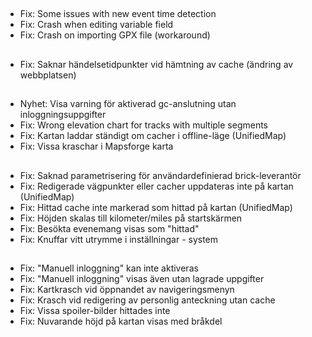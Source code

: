 ##
- Fix: Some issues with new event time detection
- Fix: Crash when editing variable field
- Fix: Crash on importing GPX file (workaround)

##
- Fix: Saknar händelsetidpunkter vid hämtning av cache (ändring av webbplatsen)

##
- Nyhet: Visa varning för aktiverad gc-anslutning utan inloggningsuppgifter
- Fix: Wrong elevation chart for tracks with multiple segments
- Fix: Kartan laddar ständigt om cacher i offline-läge (UnifiedMap)
- Fix: Vissa kraschar i Mapsforge karta

##
- Fix: Saknad parametrisering för användardefinierad brick-leverantör
- Fix: Redigerade vägpunkter eller cacher uppdateras inte på kartan (UnifiedMap)
- Fix: Hittad cache inte markerad som hittad på kartan (UnifiedMap)
- Fix: Höjden skalas till kilometer/miles på startskärmen
- Fix: Besökta evenemang visas som "hittad"
- Fix: Knuffar vitt utrymme i inställningar - system

##
- Fix: "Manuell inloggning" kan inte aktiveras
- Fix: "Manuell inloggning" visas även utan lagrade uppgifter
- Fix: Kartkrasch vid öppnandet av navigeringsmenyn
- Fix: Krasch vid redigering av personlig anteckning utan cache
- Fix: Vissa spoiler-bilder hittades inte
- Fix: Nuvarande höjd på kartan visas med bråkdel
